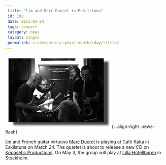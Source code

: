 ```yaml
---
 title: "lim and Marc Ducret in Eskilstuna"
 id: 102
 date: 2011-03-24
 tags: concert
 category: news
 layout: single
 permalink: /:categories/:year/:month/:day/:title/
---
```

![image-right](/assets/images/news/lim2bw.jpg){: .align-right .news-flash}

<a href="http://www.henrikfrisk.com/index.jsp?metaId=music&id=proj&about=1&field=id&query=1">lim</a> and French guitar virtuoso <a href="http://www.marcducret.com/">Marc Ducret</a> is playing at Café Kaka in Eskilstuna on March 24. The quartet is about to release a new CD on <a href="http://www.kopasetic.se">Kopasetic Productions</a>. On May 3, the group will play at <a href="http://lillahotellbaren.se/">Lilla Hotellbaren</a> in Stockholm.

